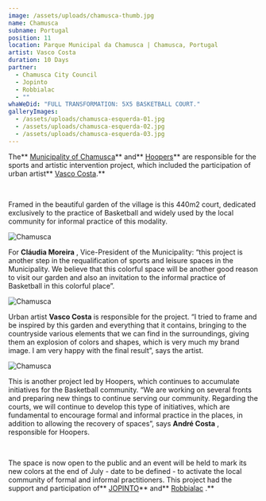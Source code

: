 ```yaml
---
image: /assets/uploads/chamusca-thumb.jpg
name: Chamusca
subname: Portugal
position: 11
location: Parque Municipal da Chamusca | Chamusca, Portugal
artist: Vasco Costa
duration: 10 Days
partner:
  - Chamusca City Council
  - Jopinto
  - Robbialac
  - ""
whaWeDid: "FULL TRANSFORMATION: 5X5 BASKETBALL COURT."
galleryImages:
  - /assets/uploads/chamusca-esquerda-01.jpg
  - /assets/uploads/chamusca-esquerda-02.jpg
  - /assets/uploads/chamusca-esquerda-03.jpg
---
```

The** [Municipality of Chamusca](https://www.cm-chamusca.pt/)** and** [Hoopers](https://hoopers.club/)** are responsible for the sports and artistic intervention project, which included the participation of urban artist** [Vasco Costa](https://www.instagram.com/vascocosta/).**

</br>

Framed in the beautiful garden of the village is this 440m2 court, dedicated exclusively to the practice of Basketball and widely used by the local community for informal practice of this modality. 

![Chamusca](/assets/uploads/chamusca-direita-01.jpg "Chamusca")

For **Cláudia Moreira** , Vice-President of the Municipality: “this project is another step in the requalification of sports and leisure spaces in the Municipality. We believe that this colorful space will be another good reason to visit our garden and also an invitation to the informal practice of Basketball in this colorful place”. 

![Chamusca](/assets/uploads/chamusca-direita-02.jpg "Chamusca")

Urban artist **Vasco Costa** is responsible for the project. “I tried to frame and be inspired by this garden and everything that it contains, bringing to the countryside various elements that we can find in the surroundings, giving them an explosion of colors and shapes, which is very much my brand image. I am very happy with the final result”, says the artist.

![Chamusca](/assets/uploads/chamusca-direita-03.jpg "Chamusca")

This is another project led by Hoopers, which continues to accumulate initiatives for the Basketball community. “We are working on several fronts and preparing new things to continue serving our community. Regarding the courts, we will continue to develop this type of initiatives, which are fundamental to encourage formal and informal practice in the places, in addition to allowing the recovery of spaces”, says **André Costa** , responsible for Hoopers.

</br>

The space is now open to the public and an event will be held to mark its new colors at the end of July - date to be defined - to activate the local community of formal and informal practitioners. This project had the support and participation of** [JOPINTO](https://www.facebook.com/tintasjopinto/)** and** [Robbialac](https://tintasrobbialac.pt/) .**